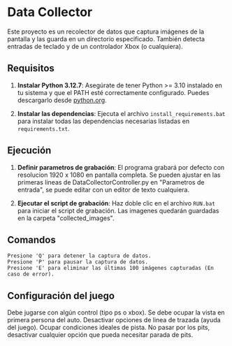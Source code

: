 # Data Collector

Este proyecto es un recolector de datos que captura imágenes de la pantalla y las guarda en un directorio especificado. También detecta entradas de teclado y de un controlador Xbox (o cualquiera).

## Requisitos

1. **Instalar Python 3.12.7**:
Asegúrate de tener Python >= 3.10 instalado en tu sistema y que el PATH esté correctamente configurado.
Puedes descargarlo desde [python.org](https://www.python.org/downloads/release/python-3127/).

2. **Instalar las dependencias**:
Ejecuta el archivo `install_requirements.bat` para instalar todas las dependencias necesarias listadas en `requirements.txt`.

## Ejecución

1. **Definir parametros de grabación**:
El programa grabará por defecto con resolucion 1920 x 1080 en pantalla completa. Se pueden ajustar en las primeras lineas de DataCollectorController.py en
"Parametros de entrada", se puede editar con un editor de texto cualquiera.


2. **Ejecutar el script de grabación**:
Haz doble clic en el archivo `RUN.bat` para iniciar el script de grabación. Las imagenes quedarán guardadas en la carpeta "collected_images".

## Comandos

    Presione 'Q' para detener la captura de datos.
    Presione 'P' para pausar la captura de datos.
    Presione 'E' para eliminar las últimas 100 imágenes capturadas (En caso de error).

## Configuración del juego
Debe jugarse con algún control (tipo ps o xbox).
Se debe ocupar la vista en primera persona del auto.
Desactivar opciones de linea de trazada (ayuda del juego).
Ocupar condiciones ideales de pista.
No pasar por los pits, desactivar cualquier opción que pueda necesitar parada de pits.

